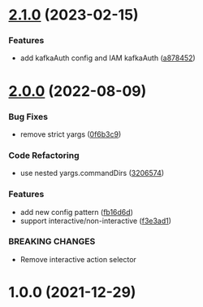 # [2.1.0](https://github.com/BenGu3/kafka-tools/compare/v2.0.0...v2.1.0) (2023-02-15)


### Features

* add kafkaAuth config and IAM kafkaAuth ([a878452](https://github.com/BenGu3/kafka-tools/commit/a878452d95170fc851be99424f210a5ee8192106))

# [2.0.0](https://github.com/BenGu3/kafka-tools/compare/v1.0.0...v2.0.0) (2022-08-09)


### Bug Fixes

* remove strict yargs ([0f6b3c9](https://github.com/BenGu3/kafka-tools/commit/0f6b3c9797d0c12e376382df2b90ce10283a27e0))


### Code Refactoring

* use nested yargs.commandDirs ([3206574](https://github.com/BenGu3/kafka-tools/commit/3206574458f93a9177ccf765703bf7920982f3e6))


### Features

* add new config pattern ([fb16d6d](https://github.com/BenGu3/kafka-tools/commit/fb16d6d061ac442a30e1d4291c33553ef157619b))
* support interactive/non-interactive ([f3e3ad1](https://github.com/BenGu3/kafka-tools/commit/f3e3ad103a2d7b2e80812f70f4250cfb46ec4a2a))


### BREAKING CHANGES

* Remove interactive action selector

# 1.0.0 (2021-12-29)
